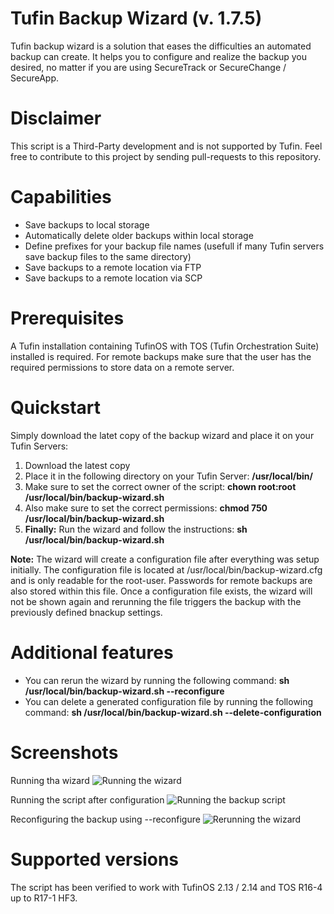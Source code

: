 # Tufin Backup Wizard (v. 1.7.5)
Tufin backup wizard is a solution that eases the difficulties an automated backup can create. It helps you to configure and realize the backup you desired, no matter if you are using SecureTrack or SecureChange / SecureApp.

# Disclaimer
This script is a Third-Party development and is not supported by Tufin. Feel free to contribute to this project by sending pull-requests to this repository.

# Capabilities
- Save backups to local storage
- Automatically delete older backups within local storage
- Define prefixes for your backup file names (usefull if many Tufin servers save backup files to the same directory)
- Save backups to a remote location via FTP
- Save backups to a remote location via SCP

# Prerequisites
A Tufin installation containing TufinOS with TOS (Tufin Orchestration Suite) installed is required. For remote backups make sure that the user has the required permissions to store data on a remote server.

# Quickstart
Simply download the latet copy of the backup wizard and place it on your Tufin Servers:
1. Download the latest copy
2. Place it in the following directory on your Tufin Server: **/usr/local/bin/**
3. Make sure to set the correct owner of the script: **chown root:root /usr/local/bin/backup-wizard.sh**
4. Also make sure to set the correct permissions: **chmod 750 /usr/local/bin/backup-wizard.sh**
5. **Finally:** Run the wizard and follow the instructions: **sh /usr/local/bin/backup-wizard.sh**

**Note:** The wizard will create a configuration file after everything was setup initially. The configuration file is located at /usr/local/bin/backup-wizard.cfg and is only readable for the root-user. Passwords for remote backups are also stored within this file. Once a configuration file exists, the wizard will not be shown again and rerunning the file triggers the backup with the previously defined bnackup settings.

# Additional features
- You can rerun the wizard by running the following command: **sh /usr/local/bin/backup-wizard.sh --reconfigure**
- You can delete a generated configuration file by running the following command: **sh /usr/local/bin/backup-wizard.sh --delete-configuration**

# Screenshots
Running tha wizard
![Running the wizard](https://github.com/nicolaswehmeyer/tufin-backup-wizard/blob/master/wizard-configuration.png)

Running the script after configuration
![Running the backup script](https://github.com/nicolaswehmeyer/tufin-backup-wizard/blob/master/wizard-running.png)

Reconfiguring the backup using --reconfigure
![Rerunning the wizard](https://github.com/nicolaswehmeyer/tufin-backup-wizard/blob/master/wizard-reconfigure.png)

# Supported versions
The script has been verified to work with TufinOS 2.13 / 2.14 and TOS R16-4 up to R17-1 HF3.
